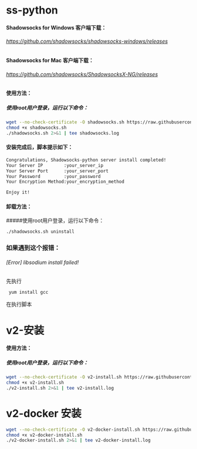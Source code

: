 # ss-python
#### Shadowsocks for Windows 客户端下载：
###### https://github.com/shadowsocks/shadowsocks-windows/releases

#### Shadowsocks for Mac 客户端下载：
###### https://github.com/shadowsocks/ShadowsocksX-NG/releases


#### 使用方法：
##### 使用root用户登录，运行以下命令：
```sh
wget --no-check-certificate -O shadowsocks.sh https://raw.githubusercontent.com/tuntron/ss-python/master/shadowsocks.sh
chmod +x shadowsocks.sh
./shadowsocks.sh 2>&1 | tee shadowsocks.log
```
#### 安装完成后，脚本提示如下：
```sh
Congratulations, Shadowsocks-python server install completed!
Your Server IP        :your_server_ip
Your Server Port      :your_server_port
Your Password         :your_password
Your Encryption Method:your_encryption_method

Enjoy it!
```
#### 卸载方法：
#####使用root用户登录，运行以下命令：
```sh
./shadowsocks.sh uninstall
```
### 如果遇到这个报错：
###### [Error] libsodium install failed!
先执行
```sh
 yum install gcc
```
在执行脚本

# v2-安装
#### 使用方法：
##### 使用root用户登录，运行以下命令：
```sh
wget --no-check-certificate -O v2-install.sh https://raw.githubusercontent.com/tuntron/ss-python/master/v2-install.sh
chmod +x v2-install.sh
./v2-install.sh 2>&1 | tee v2-install.log
```

# v2-docker 安装
```sh
wget --no-check-certificate -O v2-docker-install.sh https://raw.githubusercontent.com/tuntron/ss-python/master/v2-docker-install.sh
chmod +x v2-docker-install.sh
./v2-docker-install.sh 2>&1 | tee v2-docker-install.log
```
